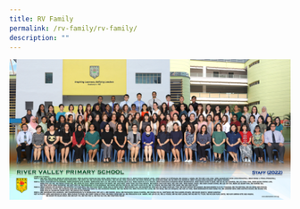 ```yaml
---
title: RV Family
permalink: /rv-family/rv-family/
description: ""
---
```



![](/images/2023%20Images/RVPS%20Staff%20Photo.jpg)